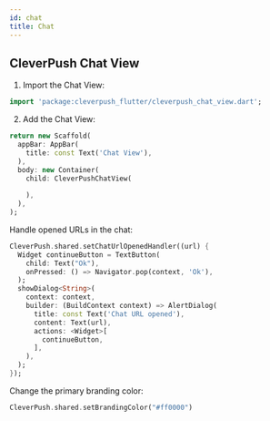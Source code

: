 ```yaml
---
id: chat
title: Chat
---
```


## CleverPush Chat View

1. Import the Chat View:

```dart
import 'package:cleverpush_flutter/cleverpush_chat_view.dart';
```

2. Add the Chat View:

```dart
return new Scaffold(
  appBar: AppBar(
    title: const Text('Chat View'),
  ),
  body: new Container(
    child: CleverPushChatView(
      
    ),
  ),
);
```

Handle opened URLs in the chat:

```dart
CleverPush.shared.setChatUrlOpenedHandler((url) {
  Widget continueButton = TextButton(
    child: Text("Ok"),
    onPressed: () => Navigator.pop(context, 'Ok'),
  );
  showDialog<String>(
    context: context,
    builder: (BuildContext context) => AlertDialog(
      title: const Text('Chat URL opened'),
      content: Text(url),
      actions: <Widget>[
        continueButton,
      ],
    ),
  );
});
```

Change the primary branding color:

```dart
CleverPush.shared.setBrandingColor("#ff0000")
```
